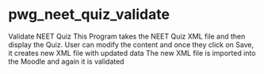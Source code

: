 # pwg_neet_quiz_validate
Validate NEET Quiz
This Program takes the NEET Quiz XML file and then display the Quiz.
User can modify the content and once they click on Save, it creates new XML file with updated data
The new XML file is imported into the Moodle and again it is validated
